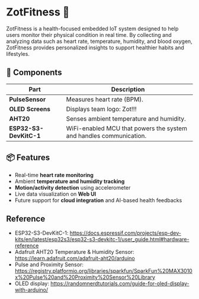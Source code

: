 # ZotFitness 💪

ZotFitness is a health-focused embedded IoT system designed to help users monitor their physical condition in real time. By collecting and analyzing data such as heart rate, temperature, humidity, and blood oxygen, ZotFitness provides personalized insights to support healthier habits and lifestyles.

## 🧩 Components

| Part                   | Description                                                        |
| ---------------------- | ------------------------------------------------------------------ |
| **PulseSensor**        | Measures heart rate (BPM).                                         |
| **OLED Screens**       | Displays team logo: Zot!!!                                         |
| **AHT20**              | Senses ambient temperature and humidity.                           |
| **ESP32-S3-DevKitC-1** | WiFi-enabled MCU that powers the system and handles communication. |

## 📦 Features

-  Real-time **heart rate monitoring**
-  Ambient **temperature and humidity tracking**
-  **Motion/activity detection** using accelerometer
-  Live data visualization on **Web UI**
-  Future support for **cloud integration** and AI-based health feedbacks

## Reference

-  ESP32-S3-DevKitC-1: https://docs.espressif.com/projects/esp-dev-kits/en/latest/esp32s3/esp32-s3-devkitc-1/user_guide.html#hardware-reference
-  Adafruit AHT20 Temperature & Humidity Sensor: https://learn.adafruit.com/adafruit-aht20/arduino
-  Pulse and Proximity Sensor: https://registry.platformio.org/libraries/sparkfun/SparkFun%20MAX3010x%20Pulse%20and%20Proximity%20Sensor%20Library
-  OLED display: https://randomnerdtutorials.com/guide-for-oled-display-with-arduino/
